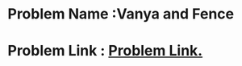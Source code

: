 # Problem Name :Vanya and Fence
# Problem Link : [Problem Link.](http://codeforces.com/contest/677/problem/A)